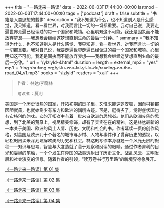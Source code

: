+++
title = "一路走来一路读"
date = 2022-06-03T17:44:00+00:00
lastmod = 2022-06-03T17:44:00+00:00
tags = ["podcast"]
draft = false
subtitle = "书籍是人类思想的载体"
description = "我不知道为什么，也不知道别人是什么感觉，我只知道，看一看世界，对我而言比一切的一切都重要。我对自己说，我要走遍世界走遍已经读过的每一个国家和城镇。心里明知这不可能，我还是固执而不能放弃梦想——我想我会继续这梦想直到生命的最后一分钟。"
summary = "我不知道为什么，也不知道别人是什么感觉，我只知道，看一看世界，对我而言比一切的一切都重要。我对自己说，我要走遍世界走遍已经读过的每一个国家和城镇。心里明知这不可能，我还是固执而不能放弃梦想——我想我会继续这梦想直到生命的最后一分钟。"
url = "/ylzlyld-4.html"
duration = 
length = 
external_mp3 = "yes"
mp3 = "ting.shufang.org/yi-lu-zou-lai-yi-lu-du/reading-on-the-road_04_v1.mp3"
books = "ylzlyld"
readers = "xiali"
+++

> 作者：林达/李晓林
>
> 朗读者：夏利

美国是一个历史很短的国家，开拓初期的日子里，又惟求能速速安顿，因而村镇都因陋就简，也就始终少有东方和欧洲的巍峨古迹。可是，逛得多了，觉得症状国也有它特别的韵味。它的开拓者中有着一批来自欧洲的思想者。他们从欧洲传承的思想，到了北美的荒原上，褪尽精美修饰，却有了实实在在的精神。这是林达最新的一本关于美国、欧洲的风土人情、历史、文明和社会的书。作者延续一贯的创作风格，对美国及欧洲几十个著名的城市与乡村、人物与事件作了贯穿历史的透视，以轻松的阅读来深刻理解欧美的历史和社会。林达的写作本身就是一个风光无限的旅程――知识与思考、智慧与大度造就了善于观察和阅读的眼睛。通过作者犀利的目光和委婉的笔触，一个个发生在异国的故事透射出了历史文化、战乱风云、文明发展和社会演变的信息。随着作者的引领，“读万卷书行万里路”的新境界徐徐展开。

[《一路走来一路读》第 01 集](./ylzlyld-1.html)

[《一路走来一路读》第 02 集](./ylzlyld-2.html)

[《一路走来一路读》第 03 集](./ylzlyld-3.html)

[《一路走来一路读》第 04 集](./ylzlyld-4.html)
